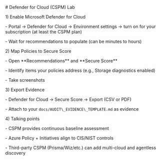 \# Defender for Cloud (CSPM) Lab



1\) Enable Microsoft Defender for Cloud

\- Portal → Defender for Cloud → Environment settings → turn on for your subscription (at least the CSPM plan)

\- Wait for recommendations to populate (can be minutes to hours)



2\) Map Policies to Secure Score

\- Open \*\*Recommendations\*\* and \*\*Secure Score\*\*

\- Identify items your policies address (e.g., Storage diagnostics enabled)

\- Take screenshots



3\) Export Evidence

\- Defender for Cloud → Secure Score → Export (CSV or PDF)

\- Attach to your `docs/AUDIT\_EVIDENCE\_TEMPLATE.md` as evidence



4\) Talking points

\- CSPM provides continuous baseline assessment

\- Azure Policy + Initiatives align to CIS/NIST controls

\- Third-party CSPM (Prisma/Wiz/etc.) can add multi-cloud and agentless discovery



